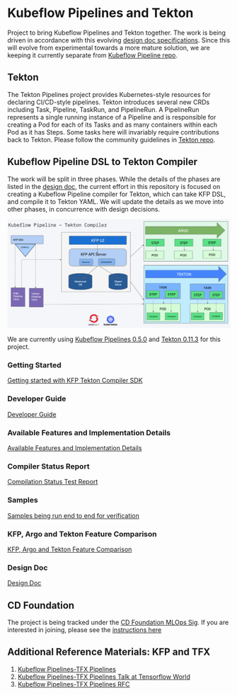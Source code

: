 # Kubeflow Pipelines and Tekton

Project to bring Kubeflow Pipelines and Tekton together. The work is being driven in accordance with this
evolving [design doc specifications](http://bit.ly/kfp-tekton). Since this will evolve from experimental towards a more
mature solution, we are keeping it currently separate from [Kubeflow Pipeline repo](https://github.com/kubeflow/pipelines).

## Tekton

The Tekton Pipelines project provides Kubernetes-style resources for declaring CI/CD-style pipelines. Tekton introduces
several new CRDs including Task, Pipeline, TaskRun, and PipelineRun. A PipelineRun represents a single running instance
of a Pipeline and is responsible for creating a Pod for each of its Tasks and as many containers within each Pod as it
has Steps.  Some tasks here will invariably require contributions back to Tekton. Please follow the community guidelines
in [Tekton repo](https://github.com/tektoncd/pipeline).

## Kubeflow Pipeline DSL to Tekton Compiler

The work will be split in three phases. While the details of the phases are listed in the [design doc](http://bit.ly/kfp-tekton),
the current effort in this repository is focused on creating a Kubeflow Pipeline compiler for Tekton, which can take
KFP DSL, and compile it to Tekton YAML. We will update the details as we move into other phases, in concurrence with
design decisions.

![kfp-tekton](images/kfp-tekton-phase-one.png)

We are currently using [Kubeflow Pipelines 0.5.0](https://github.com/kubeflow/pipelines/releases/tag/0.5.0) and
[Tekton 0.11.3](https://github.com/tektoncd/pipeline/releases/tag/v0.11.3) for this project.

### Getting Started
[Getting started with KFP Tekton Compiler SDK](/sdk/README.md)

### Developer Guide
[Developer Guide](/sdk/python/README.md) 

### Available Features and Implementation Details
[Available Features and Implementation Details](/sdk/FEATURES.md)

### Compiler Status Report
[Compilation Status Test Report](/tests/README.md)

### Samples
[Samples being run end to end for verification](/samples/README.md)

### KFP, Argo and Tekton Feature Comparison
[KFP, Argo and Tekton Feature Comparison](https://docs.google.com/spreadsheets/d/1LFUy86MhVrU2cRhXNsDU-OBzB4BlkT9C0ASD3hoXqpo/edit#gid=979402121)

### Design Doc 
[Design Doc](http://bit.ly/kfp-tekton)

## CD Foundation

The project is being tracked under the [CD Foundation MLOps Sig](https://cd.foundation/blog/2020/02/11/announcing-the-cd-foundation-mlops-sig/). If you are interested in joining, please see the [instructions here](https://github.com/cdfoundation/sig-mlops)

## Additional Reference Materials: KFP and TFX

1. [Kubeflow Pipelines-TFX Pipelines](/samples/kfp-tfx)
2. [Kubeflow Pipelines-TFX Pipelines Talk at Tensorflow World](https://www.slideshare.net/AnimeshSingh/hybrid-cloud-kubeflow-and-tensorflow-extended-tfx)
3. [Kubeflow Pipelines-TFX Pipelines RFC](https://docs.google.com/document/d/1_n3q0mNOr7gUSM04yaA0e5BO9RrS0Vkh1cNCyrB07WM/edit)
